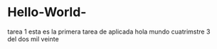 # Hello-World-
tarea 1 
esta es la primera tarea de aplicada
hola mundo cuatrimstre 3  
del dos mil veinte

